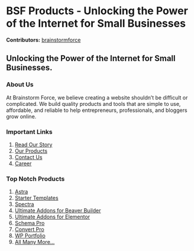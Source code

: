 # BSF Products - Unlocking the Power of the Internet for Small Businesses #
**Contributors:** [brainstormforce](https://profiles.wordpress.org/brainstormforce/)  

## Unlocking the Power of the Internet for Small Businesses. ##

### About Us ###

At Brainstorm Force, we believe creating a website shouldn’t be difficult or complicated. We build quality products and tools that are simple to use, affordable, and reliable to help entrepreneurs, professionals, and bloggers grow online.

### Important Links ###
1. [Read Our Story](https://brainstormforce.com/about/)
2. [Our Products](https://brainstormforce.com/products/)
3. [Contact Us](https://brainstormforce.com/contact/)
4. [Career](https://brainstormforce.com/join/)

### Top Notch Products ###
1. [Astra](https://wpastra.com/)
2. [Starter Templates](https://startertemplates.com/)
3. [Spectra](https://wpspectra.com/)
4. [Ultimate Addons for Beaver Builder](https://www.ultimatebeaver.com/)
5. [Ultimate Addons for Elementor](https://www.ultimateelementor.com/)
6. [Schema Pro](https://www.schemapro.com/)
7. [Convert Pro](https://www.convertpro.net/)
8. [WP Portfolio](https://www.wpfreelance.com/)
9. [All Many More...](https://brainstormforce.com/products/)